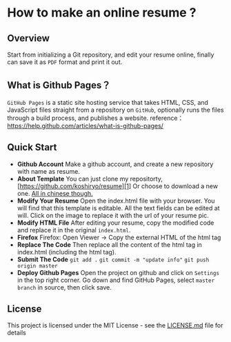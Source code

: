# How to make an online resume ?

## **Overview** 
Start from initializing a Git repository, and edit your resume online, finally can save it as `PDF` format and print it out.

## **What is Github Pages？**

`GitHub Pages` is a static site hosting service that takes HTML, CSS, and JavaScript files straight from a repository on `GitHub`, optionally runs the files through a build process, and publishes a website.
reference：https://help.github.com/articles/what-is-github-pages/

## **Quick Start**

 - **Github Account**
 Make a github account, and create a new repository with name as resume.
 - **About Template**
You can just clone my repositorty, [https://github.com/koshiryo/resume][1]
Or choose to download a new one. [All in chinese though.][2]
 - **Modify Your Resume**
Open the index.html file with your browser. You will find that this template is editable. All the text fields can be edited at will. Click on the image to replace it with the url of your resume pic.
 - **Modify HTML File**
After editing your resume, copy the modified code and replace it in the original `index.html`.
 - **Firefox**
Firefox: Open Viewer -> Copy the external HTML of the html tag
 - **Replace The Code**
Then replace all the content of the html tag in index.html (including the html tag).
 - **Submit The Code**
`git add .`
`git commit -m "update info"`
`git push origin master`
 - **Deploy Github Pages**
Open the project on github and click on `Settings` in the top right corner.
Go down and find GitHub Pages, select `master branch` in source, then click save.

## **License**

This project is licensed under the MIT License - see the [LICENSE.md](LICENSE.md) file for details

  [1]: https://github.com/koshiryo/resume
  [2]: https://gitee.com/cool-resume?from=weekly-82
